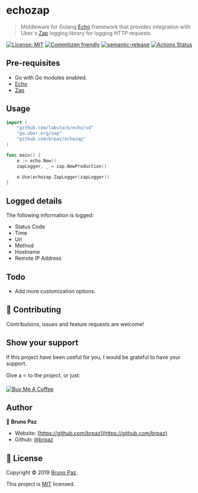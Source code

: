 
# echozap

> Middleware for Golang [Echo](https://echo.labstack.com/) framework that provides integration with Uber´s [Zap](https://github.com/uber-go/zap)  logging library for logging HTTP requests.

[![License: MIT](https://img.shields.io/badge/License-MIT-yellow.svg?style=for-the-badge)](LICENSE)
[![Commitizen friendly](https://img.shields.io/badge/commitizen-friendly-brightgreen.svg?style=for-the-badge)](http://commitizen.github.io/cz-cli/)
[![semantic-release](https://img.shields.io/badge/%20%20%F0%9F%93%A6%F0%9F%9A%80-semantic--release-e10079.svg)](https://github.com/semantic-release/semantic-release?style=for-the-badge)
[![Actions Status](https://github.com/brpaz/echo-zap/workflows/CI/badge.svg?style=for-the-badge)](https://github.com/brpaz/echozap/actions)

## Pre-requisites

*  Go with Go modules enabled.
*  [Echo](https://echo.labstack.com/)
*  [Zap](https://github.com/uber-go/zap)

## Usage

```go
import (
	"github.com/labstack/echo/v4"
	"go.uber.org/zap"
    "github.com/brpaz/echozap"
)

func main() {
    e := echo.New()
    zapLogger, _ = zap.NewProduction()

    e.Use(echozap.ZapLogger(zapLogger))
}

```

## Logged details

The following information is logged:

*  Status Code
*  Time
*  Uri
*  Method
*  Hostname
*  Remote IP Address

## Todo

*  Add more customization options.

## 🤝 Contributing

Contributions, issues and feature requests are welcome!

## Show your support

If this project have been useful for you, I would be grateful to have your support.

Give a ⭐️ to the project, or just:

<a href="https://www.buymeacoffee.com/Z1Bu6asGV" target="_blank"><img src="https://www.buymeacoffee.com/assets/img/custom_images/orange_img.png" alt="Buy Me A Coffee" style="height: auto !important;width: auto !important;" ></a>

## Author

👤 **Bruno Paz**

*  Website: [https://github.com/brpaz](https://github.com/brpaz)
*  Github: [@brpaz](https://github.com/brpaz)

## 📝 License

Copyright © 2019 [Bruno Paz](https://github.com/brpaz).

This project is [MIT](LICENSE) licensed.
